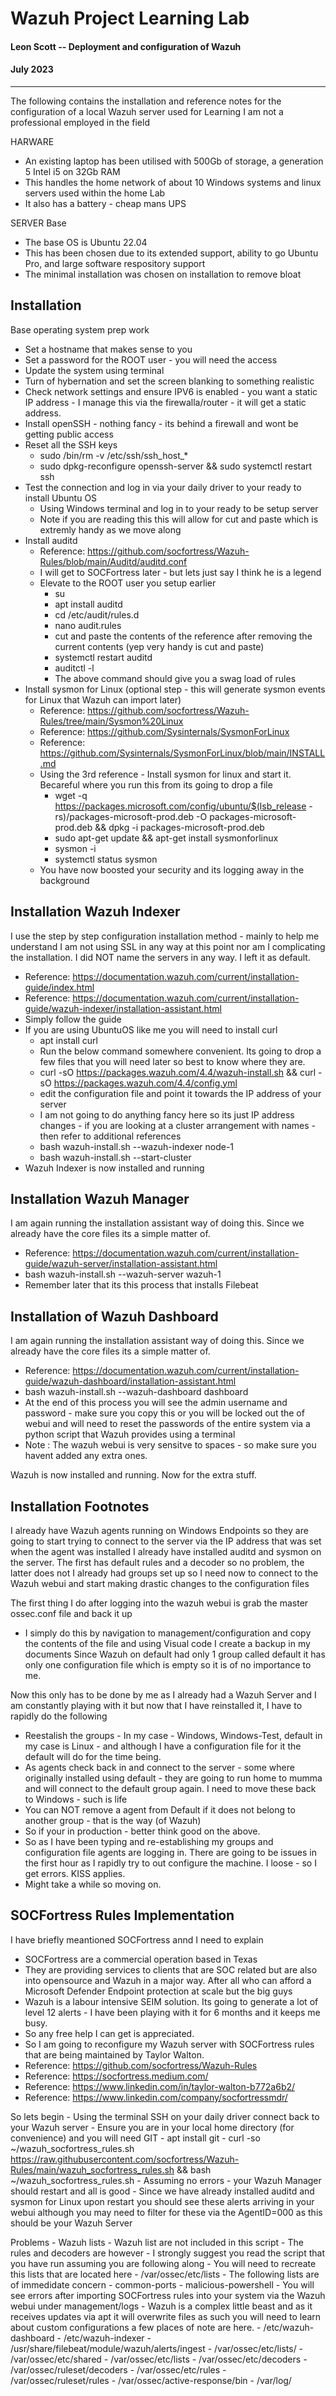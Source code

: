 # Wazuh Project Learning Lab

#### Leon Scott -- Deployment and configuration of Wazuh
#### July 2023 
-------------------------------------------------------------------------------------------------------------------------------------------

The following contains the installation and reference notes for the configuration of a local Wazuh server used for Learning
I am not a professional employed in the field

HARWARE
- An existing laptop has been utilised with 500Gb of storage, a generation 5 Intel i5 on 32Gb RAM
- This handles the home network of about 10 Windows systems and linux servers used within the home Lab
- It also has a battery - cheap mans UPS

SERVER Base
- The base OS is Ubuntu 22.04
- This has been chosen due to its extended support, ability to go Ubuntu Pro, and large software respository support
- The minimal installation was chosen on installation to remove bloat

## Installation

Base operating system prep work
- Set a hostname that makes sense to you
- Set a password for the ROOT user - you will need the access
- Update the system using terminal
- Turn of hybernation and set the screen blanking to something realistic
- Check network settings and ensure IPV6 is enabled - you want a static IP address - I manage this via the firewalla/router - it will get a static address.
- Install openSSH - nothing fancy - its behind a firewall and wont be getting public access
- Reset all the SSH keys
    - sudo /bin/rm -v /etc/ssh/ssh_host_*
    - sudo dpkg-reconfigure openssh-server && sudo systemctl restart ssh
- Test the connection and log in via your daily driver to your ready to install Ubuntu OS
    - Using Windows terminal and log in to your ready to be setup server
    - Note if you are reading this this will allow for cut and paste which is extremly handy as we move along
- Install auditd
    - Reference: https://github.com/socfortress/Wazuh-Rules/blob/main/Auditd/auditd.conf
    - I will get to SOCFortress later - but lets just say I think he is a legend
    - Elevate to the ROOT user you setup earlier
        - su
        - apt install auditd
        - cd /etc/audit/rules.d
        - nano audit.rules
        - cut and paste the contents of the reference after removing the current contents (yep very handy is cut and paste)
        - systemctl restart auditd
        - auditctl -l 
        - The above command should give you a swag load of rules
- Install sysmon for Linux (optional step - this will generate sysmon events for Linux that Wazuh can import later)
    - Reference: https://github.com/socfortress/Wazuh-Rules/tree/main/Sysmon%20Linux
    - Reference: https://github.com/Sysinternals/SysmonForLinux
    - Reference: https://github.com/Sysinternals/SysmonForLinux/blob/main/INSTALL.md
    - Using the 3rd reference - Install sysmon for linux and start it.  Becareful where you run this from its going to drop a file
        - wget -q https://packages.microsoft.com/config/ubuntu/$(lsb_release -rs)/packages-microsoft-prod.deb -O packages-microsoft-prod.deb && dpkg -i packages-microsoft-prod.deb
        - sudo apt-get update && apt-get install sysmonforlinux
        - sysmon -i
        - systemctl status sysmon
    - You have now boosted your security and its logging away in the background



## Installation Wazuh Indexer

I use the step by step configuration installation method - mainly to help me understand
I am not using SSL in any way at this point nor am I complicating the installation.
I did NOT name the servers in any way.  I left it as default.
  - Reference: https://documentation.wazuh.com/current/installation-guide/index.html
  - Reference: https://documentation.wazuh.com/current/installation-guide/wazuh-indexer/installation-assistant.html
  - Simply follow the guide
  - If you are using UbuntuOS like me you will need to install curl
      - apt install curl
      - Run the below command somewhere convenient.  Its going to drop a few files that you will need later so best to know where they are.
      - curl -sO https://packages.wazuh.com/4.4/wazuh-install.sh && curl -sO https://packages.wazuh.com/4.4/config.yml
      - edit the configuration file and point it towards the IP address of your server
      - I am not going to do anything fancy here so its just IP address changes - if you are looking at a cluster arrangement with names - then refer to additional references
      - bash wazuh-install.sh --wazuh-indexer node-1
      - bash wazuh-install.sh --start-cluster
  - Wazuh Indexer is now installed and running

## Installation Wazuh Manager

I am again running the installation assistant way of doing this.  Since we already have the core files its a simple matter of.
  - Reference: https://documentation.wazuh.com/current/installation-guide/wazuh-server/installation-assistant.html
  - bash wazuh-install.sh --wazuh-server wazuh-1
  - Remember later that its this process that installs Filebeat

## Installation of Wazuh Dashboard

I am again running the installation assistant way of doing this.  Since we already have the core files its a simple matter of.
  - Reference: https://documentation.wazuh.com/current/installation-guide/wazuh-dashboard/installation-assistant.html
  - bash wazuh-install.sh --wazuh-dashboard dashboard
  - At the end of this process you will see the admin username and password - make sure you copy this or you will be locked out the of webui and will need to reset the passwords of the entire system via a python script that Wazuh provides using a terminal
  - Note : The wazuh webui is very sensitve to spaces - so make sure you havent added any extra ones.

Wazuh is now installed and running.  Now for the extra stuff.

## Installation Footnotes

I already have Wazuh agents running on Windows Endpoints so they are going to start trying to connect to the server via the IP address that was set when the agent was installed
I already have installed auditd and sysmon on the server.  The first has default rules and a decoder so no problem, the latter does not
I already had groups set up so I need now to connect to the Wazuh webui and start making drastic changes to the configuration files

The first thing I do after logging into the wazuh webui is grab the master ossec.conf file and back it up
  - I simply do this by navigation to management/configuration and copy the contents of the file and using Visual code I create a backup in my documents
Since Wazuh on default had only 1 group called default it has only one configuration file which is empty so it is of no importance to me.

Now this only has to be done by me as I already had a Wazuh Server and I am constantly playing with it but now that I have reinstalled it, I have to rapidly do the following
  - Reestalish the groups - In my case - Windows, Windows-Test, default in my case is Linux - and although I have a configuration file for it the default will do for the time being.
  - As agents check back in and connect to the server - some where originally installed using default - they are going to run home to mumma and will connect to the default group again.  I need to move these back to Windows - such is life
  - You can NOT remove a agent from Default if it does not belong to another group - that is the way (of Wazuh)
  - So if your in production - better think good on the above.
  - So as I have been typing and re-establishing my groups and configuration file agents are logging in.  There are going to be issues in the first hour as I rapidly try to out configure the machine.  I loose - so I get errors.  KISS applies.
  - Might take a while so moving on.


## SOCFortress Rules Implementation

I have briefly meantioned SOCFortress annd I need to explain
  - SOCFortress are a commercial operation based in Texas
  - They are providing services to clients that are SOC related but are also into opensource and Wazuh in a major way.  After all who can afford a Microsoft Defender Endpoint protection at scale but the big guys
  - Wazuh is a labour intensive SEIM solution.  Its going to generate a lot of level 12 alerts - I have been playing with it for 6 months and it keeps me busy.
  - So any free help I can get is appreciated.
  - So I am going to reconfigure my Wazuh server with SOCFortress rules that are being maintained by Taylor Walton.
  - Reference: https://github.com/socfortress/Wazuh-Rules
  - Reference: https://socfortress.medium.com/
  - Reference: https://www.linkedin.com/in/taylor-walton-b772a6b2/
  - Reference: https://www.linkedin.com/company/socfortressmdr/

So lets begin
	- Using the terminal SSH on your daily driver connect back to your Wazuh server
	- Ensure you are in your local home directory (for convenience) and you will need GIT
		- apt install git
		- curl -so ~/wazuh_socfortress_rules.sh https://raw.githubusercontent.com/socfortress/Wazuh-Rules/main/wazuh_socfortress_rules.sh && bash ~/wazuh_socfortress_rules.sh
	- Assuming no errors - your Wazuh Manager should restart and all is good
	- Since we have already installed auditd and sysmon for Linux upon restart you should see these alerts arriving in your webui although you may need to filter for these via the AgentID=000 as this should be your Wazuh Server

Problems
	- Wazuh lists - Wazuh list are not included in this script
	- The rules and decoders are however - I strongly suggest you read the script that you have run assuming you are following along
	- You will need to recreate this lists that are located here
		- /var/ossec/etc/lists
	- The following lists are of immedidate concern
                - common-ports
                - malicious-powershell
	- You will see errors after importing SOCFortress rules into your system via the Wazuh webui under management/logs
	- Wazuh is a complex little beast and as it receives updates via apt it will overwrite files as such you will need to learn about custom configurations a few places of note are here.
		- /etc/wazuh-dashboard
		- /etc/wazuh-indexer
		- /usr/share/filebeat/module/wazuh/alerts/ingest
		- /var/ossec/etc/lists/
		- /var/ossec/etc/shared
		- /var/ossec/etc/lists
		- /var/ossec/etc/decoders
		- /var/ossec/ruleset/decoders
		- /var/ossec/etc/rules
		- /var/ossec/ruleset/rules
		- /var/ossec/active-response/bin
		- /var/log/

		
		


